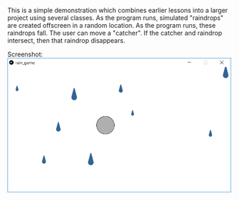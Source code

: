 This is a simple demonstration which combines earlier lessons into a larger project using several classes. As the program runs, simulated "raindrops" are created offscreen in a random location. As the program runs, these raindrops fall. The user can move a "catcher". If the catcher and raindrop intersect, then that raindrop disappears.

Screenshot:  
![screenshot](rain_game.png)
